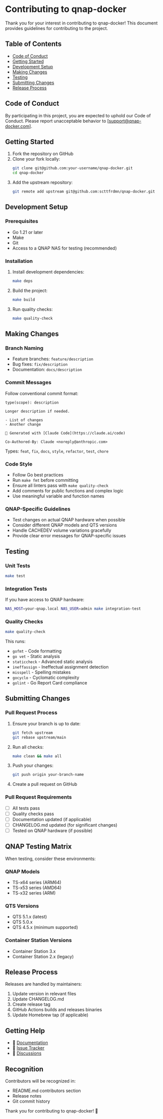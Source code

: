 # Contributing to qnap-docker

Thank you for your interest in contributing to qnap-docker! This document provides guidelines for contributing to the project.

## Table of Contents

- [Code of Conduct](#code-of-conduct)
- [Getting Started](#getting-started)
- [Development Setup](#development-setup)
- [Making Changes](#making-changes)
- [Testing](#testing)
- [Submitting Changes](#submitting-changes)
- [Release Process](#release-process)

## Code of Conduct

By participating in this project, you are expected to uphold our Code of Conduct. Please report unacceptable behavior to [support@qnap-docker.com].

## Getting Started

1. Fork the repository on GitHub
2. Clone your fork locally:
   ```bash
   git clone git@github.com:your-username/qnap-docker.git
   cd qnap-docker
   ```
3. Add the upstream repository:
   ```bash
   git remote add upstream git@github.com:scttfrdmn/qnap-docker.git
   ```

## Development Setup

### Prerequisites

- Go 1.21 or later
- Make
- Git
- Access to a QNAP NAS for testing (recommended)

### Installation

1. Install development dependencies:
   ```bash
   make deps
   ```

2. Build the project:
   ```bash
   make build
   ```

3. Run quality checks:
   ```bash
   make quality-check
   ```

## Making Changes

### Branch Naming

- Feature branches: `feature/description`
- Bug fixes: `fix/description`
- Documentation: `docs/description`

### Commit Messages

Follow conventional commit format:
```
type(scope): description

Longer description if needed.

- List of changes
- Another change

🤖 Generated with [Claude Code](https://claude.ai/code)

Co-Authored-By: Claude <noreply@anthropic.com>
```

Types: `feat`, `fix`, `docs`, `style`, `refactor`, `test`, `chore`

### Code Style

- Follow Go best practices
- Run `make fmt` before committing
- Ensure all linters pass with `make quality-check`
- Add comments for public functions and complex logic
- Use meaningful variable and function names

### QNAP-Specific Guidelines

- Test changes on actual QNAP hardware when possible
- Consider different QNAP models and QTS versions
- Handle CACHEDEV volume variations gracefully
- Provide clear error messages for QNAP-specific issues

## Testing

### Unit Tests

```bash
make test
```

### Integration Tests

If you have access to QNAP hardware:

```bash
NAS_HOST=your-qnap.local NAS_USER=admin make integration-test
```

### Quality Checks

```bash
make quality-check
```

This runs:
- `gofmt` - Code formatting
- `go vet` - Static analysis
- `staticcheck` - Advanced static analysis
- `ineffassign` - Ineffectual assignment detection
- `misspell` - Spelling mistakes
- `gocyclo` - Cyclomatic complexity
- `golint` - Go Report Card compliance

## Submitting Changes

### Pull Request Process

1. Ensure your branch is up to date:
   ```bash
   git fetch upstream
   git rebase upstream/main
   ```

2. Run all checks:
   ```bash
   make clean && make all
   ```

3. Push your changes:
   ```bash
   git push origin your-branch-name
   ```

4. Create a pull request on GitHub

### Pull Request Requirements

- [ ] All tests pass
- [ ] Quality checks pass
- [ ] Documentation updated (if applicable)
- [ ] CHANGELOG.md updated (for significant changes)
- [ ] Tested on QNAP hardware (if possible)

## QNAP Testing Matrix

When testing, consider these environments:

### QNAP Models
- TS-x64 series (ARM64)
- TS-x53 series (AMD64)
- TS-x32 series (ARM)

### QTS Versions
- QTS 5.1.x (latest)
- QTS 5.0.x
- QTS 4.5.x (minimum supported)

### Container Station Versions
- Container Station 3.x
- Container Station 2.x (legacy)

## Release Process

Releases are handled by maintainers:

1. Update version in relevant files
2. Update CHANGELOG.md
3. Create release tag
4. GitHub Actions builds and releases binaries
5. Update Homebrew tap (if applicable)

## Getting Help

- 📖 [Documentation](docs/)
- 🐛 [Issue Tracker](https://github.com/scttfrdmn/qnap-docker/issues)
- 💬 [Discussions](https://github.com/scttfrdmn/qnap-docker/discussions)

## Recognition

Contributors will be recognized in:
- README.md contributors section
- Release notes
- Git commit history

Thank you for contributing to qnap-docker! 🎉
